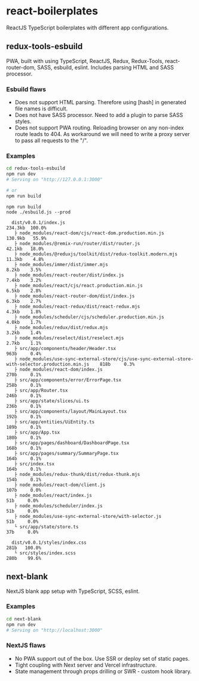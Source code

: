 # react-boilerplates
ReactJS TypeScript boilerplates with different app configurations.

## redux-tools-esbuild

PWA, built with using TypeScript, ReactJS, Redux, Redux-Tools, react-router-dom, SASS, esbuild, eslint.
Includes parsing HTML and SASS processor.

### Esbuild flaws

- Does not support HTML parsing. Therefore using [hash] in generated file names is difficult.
- Does not have SASS processor. Need to add a plugin to parse SASS styles.
- Does not support PWA routing. Reloading browser on any non-index route leads to 404. As workaround we will need to write a proxy server to pass all requests to the "/".

### Examples

```bash
cd redux-tools-esbuild
npm run dev
# Serving on "http://127.0.0.1:3000"

# or
npm run build
```

```
npm run build
node ./esbuild.js --prod

  dist/v0.0.1/index.js                                                                                 234.3kb  100.0%
   ├ node_modules/react-dom/cjs/react-dom.production.min.js                                            130.9kb   55.9%
   ├ node_modules/@remix-run/router/dist/router.js                                                      42.1kb   18.0%
   ├ node_modules/@reduxjs/toolkit/dist/redux-toolkit.modern.mjs                                        11.3kb    4.8%
   ├ node_modules/immer/dist/immer.mjs                                                                   8.2kb    3.5%
   ├ node_modules/react-router/dist/index.js                                                             7.4kb    3.2%
   ├ node_modules/react/cjs/react.production.min.js                                                      6.5kb    2.8%
   ├ node_modules/react-router-dom/dist/index.js                                                         6.3kb    2.7%
   ├ node_modules/react-redux/dist/react-redux.mjs                                                       4.3kb    1.8%
   ├ node_modules/scheduler/cjs/scheduler.production.min.js                                              4.0kb    1.7%
   ├ node_modules/redux/dist/redux.mjs                                                                   3.2kb    1.4%
   ├ node_modules/reselect/dist/reselect.mjs                                                             2.7kb    1.1%
   ├ src/app/components/header/Header.tsx                                                                963b     0.4%
   ├ node_modules/use-sync-external-store/cjs/use-sync-external-store-with-selector.production.min.js    818b     0.3%
   ├ node_modules/react-dom/index.js                                                                     270b     0.1%
   ├ src/app/components/error/ErrorPage.tsx                                                              258b     0.1%
   ├ src/app/Router.tsx                                                                                  246b     0.1%
   ├ src/app/state/slices/ui.ts                                                                          236b     0.1%
   ├ src/app/components/layout/MainLayout.tsx                                                            192b     0.1%
   ├ src/app/entities/UiEntity.ts                                                                        189b     0.1%
   ├ src/app/App.tsx                                                                                     180b     0.1%
   ├ src/app/pages/dashboard/DashboardPage.tsx                                                           168b     0.1%
   ├ src/app/pages/summary/SummaryPage.tsx                                                               164b     0.1%
   ├ src/index.tsx                                                                                       164b     0.1%
   ├ node_modules/redux-thunk/dist/redux-thunk.mjs                                                       154b     0.1%
   ├ node_modules/react-dom/client.js                                                                    107b     0.0%
   ├ node_modules/react/index.js                                                                          51b     0.0%
   ├ node_modules/scheduler/index.js                                                                      51b     0.0%
   ├ node_modules/use-sync-external-store/with-selector.js                                                51b     0.0%
   └ src/app/state/store.ts                                                                               37b     0.0%

  dist/v0.0.1/styles/index.css                                                                           281b   100.0%
   └ src/styles/index.scss                                                                               280b    99.6%
```
## next-blank

NextJS blank app setup with TypeScript, SCSS, eslint.

### Examples

```bash
cd next-blank
npm run dev
# Serving on "http://localhost:3000"
```

### NextJS flaws

- No PWA support out of the box. Use SSR or deploy set of static pages.
- Tight coupling with Next server and Vercel infrastructure.
- State management through props drilling or SWR - custom hook library.
